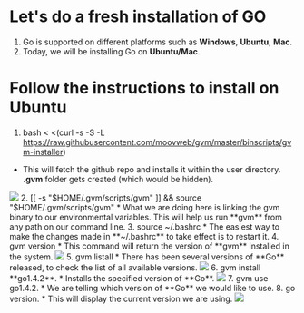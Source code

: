 Let's  do a fresh installation of GO
==================================

1. Go is supported on different platforms such as **Windows**, **Ubuntu**, **Mac**.
2. Today, we will be installing Go on **Ubuntu/Mac**.

Follow the instructions to install on Ubuntu
==========================================
1.  bash < <(curl -s -S -L https://raw.githubusercontent.com/moovweb/gvm/master/binscripts/gvm-installer)
  * This will fetch the github repo and installs it within the user directory. **.gvm** folder gets created (which would be hidden).
<img src="https://github.com/Kedarnag13/Go-Tutorial/blob/master/2.Installation/gvm_installed.png">
2.  [[ -s "$HOME/.gvm/scripts/gvm" ]] && source "$HOME/.gvm/scripts/gvm"
  * What we are doing here is linking the gvm binary to our environmental variables. This will help us run **gvm** from any path on our command line.
3.  source ~/.bashrc
  * The easiest way to make the changes made in **~/.bashrc** to take effect is to restart it.  
4.  gvm version
  * This command will return the version of **gvm** installed in the system.
<img src="https://github.com/Kedarnag13/Go-Tutorial/blob/master/2.Installation/gvm_version.png">
5.  gvm listall
  * There has been several versions of **Go** released, to check the list of all available versions.
<img src="https://github.com/Kedarnag13/Go-Tutorial/blob/master/2.Installation/gvm_go_versions.png">
6.  gvm install **go1.4.2**.
  * Installs the specified version of **Go**.
<img src="https://github.com/Kedarnag13/Go-Tutorial/blob/master/2.Installation/go_installed.png">
7.  gvm use go1.4.2.
  * We are telling which version of **Go** we would like to use.
8.  go version.
  * This will display the current version we are using.
<img src="https://github.com/Kedarnag13/Go-Tutorial/blob/master/2.Installation/go_version.png">
